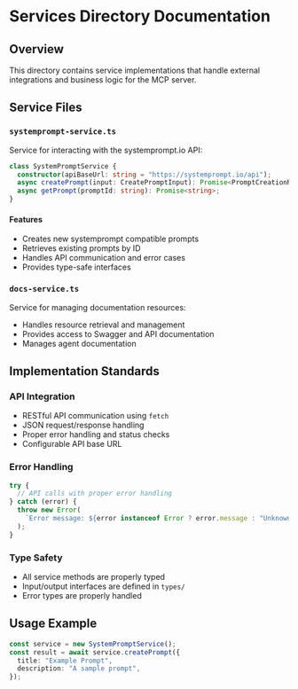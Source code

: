 # Services Directory Documentation

## Overview

This directory contains service implementations that handle external integrations and business logic for the MCP server.

## Service Files

### `systemprompt-service.ts`

Service for interacting with the systemprompt.io API:

```typescript
class SystemPromptService {
  constructor(apiBaseUrl: string = "https://systemprompt.io/api");
  async createPrompt(input: CreatePromptInput): Promise<PromptCreationResult>;
  async getPrompt(promptId: string): Promise<string>;
}
```

#### Features

- Creates new systemprompt compatible prompts
- Retrieves existing prompts by ID
- Handles API communication and error cases
- Provides type-safe interfaces

### `docs-service.ts`

Service for managing documentation resources:

- Handles resource retrieval and management
- Provides access to Swagger and API documentation
- Manages agent documentation

## Implementation Standards

### API Integration

- RESTful API communication using `fetch`
- JSON request/response handling
- Proper error handling and status checks
- Configurable API base URL

### Error Handling

```typescript
try {
  // API calls with proper error handling
} catch (error) {
  throw new Error(
    `Error message: ${error instanceof Error ? error.message : "Unknown error"}`
  );
}
```

### Type Safety

- All service methods are properly typed
- Input/output interfaces are defined in `types/`
- Error types are properly handled

## Usage Example

```typescript
const service = new SystemPromptService();
const result = await service.createPrompt({
  title: "Example Prompt",
  description: "A sample prompt",
});
```
